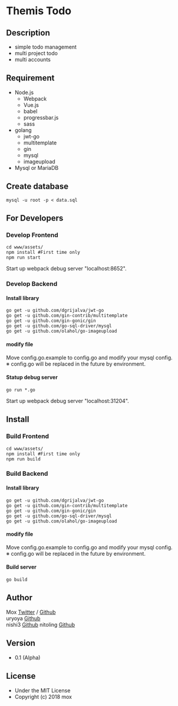 <!---
 Copyright (c) 2018 mox
 
 This software is released under the MIT License.
 https://opensource.org/licenses/MIT
-->

# Themis Todo

## Description
- simple todo management
- multi project todo
- multi accounts

## Requirement
- Node.js
	- Webpack
	- Vue.js
	- babel
	- progressbar.js
	- sass
- golang
	- jwt-go
	- multitemplate
	- gin
	- mysql
	- imageupload
- Mysql or MariaDB

## Create database

```
mysql -u root -p < data.sql
```

## For Developers
### Develop Frontend
```
cd www/assets/
npm install #First time only
npm run start
```
Start up webpack debug server "localhost:8652".

### Develop Backend

#### Install library

```
go get -u github.com/dgrijalva/jwt-go
go get -u github.com/gin-contrib/multitemplate
go get -u github.com/gin-gonic/gin
go get -u github.com/go-sql-driver/mysql
go get -u github.com/olahol/go-imageupload
```
#### modify file
Move config.go.example to config.go and modify your mysql config.  
※ config.go will be replaced in the future by environment.  

#### Statup debug server

```
go run *.go
```
Start up webpack debug server "localhost:31204".

## Install
### Build Frontend
```
cd www/assets/
npm install #First time only
npm run build
```

### Build Backend
#### Install library

```
go get -u github.com/dgrijalva/jwt-go
go get -u github.com/gin-contrib/multitemplate
go get -u github.com/gin-gonic/gin
go get -u github.com/go-sql-driver/mysql
go get -u github.com/olahol/go-imageupload
```
#### modify file
Move config.go.example to config.go and modify your mysql config.  
※ config.go will be replaced in the future by environment.  

#### Build server

```
go build
```


## Author
Mox [Twitter](http://twitter.com/__MOX__) / [Github](https://github.com/moezakura)  
uryoya [Github](https://github.com/uryoya)  
nishi3 [Github](https://github.com/nishi3)
nitoling [Github](https://github.com/nitoling)

## Version
- 0.1 (Alpha)

## License
- Under the MIT License
- Copyright (c) 2018 mox
